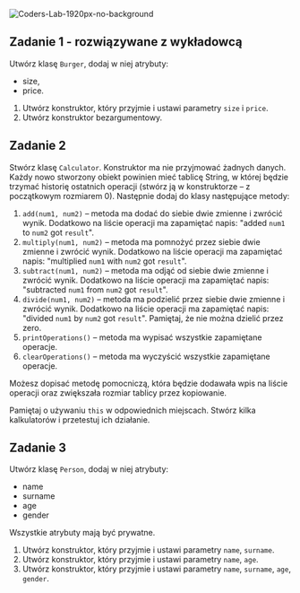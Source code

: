 ![Coders-Lab-1920px-no-background](https://user-images.githubusercontent.com/152855/73064373-5ed69780-3ea1-11ea-8a71-3d370a5e7dd8.png)


## Zadanie 1 - rozwiązywane z wykładowcą

Utwórz klasę `Burger`, dodaj w niej atrybuty:

- size,
- price.

1. Utwórz konstruktor, który przyjmie i ustawi parametry `size` i `price`.
2. Utwórz konstruktor bezargumentowy.


## Zadanie 2

Stwórz klasę ```Calculator```. Konstruktor ma nie przyjmować żadnych danych.
Każdy nowo stworzony obiekt powinien mieć tablicę String, w której będzie trzymać historię ostatnich operacji 
(stwórz ją w konstruktorze – z początkowym rozmiarem 0).
Następnie dodaj do klasy następujące metody:

1. ```add(num1, num2)``` – metoda ma dodać do siebie dwie zmienne i zwrócić wynik. Dodatkowo na liście operacji ma zapamiętać napis: "added ```num1``` to ```num2``` got ```result```".
2. ```multiply(num1, num2)``` – metoda ma pomnożyć przez siebie dwie zmienne i zwrócić wynik. Dodatkowo na liście operacji ma zapamiętać napis: "multiplied ```num1``` with ```num2``` got ```result```".
3. ```subtract(num1, num2)``` – metoda ma odjąć od siebie dwie zmienne i zwrócić wynik. Dodatkowo na liście operacji ma zapamiętać napis: "subtracted ```num1``` from ```num2``` got ```result```".
4. ```divide(num1, num2)``` – metoda ma podzielić przez siebie dwie zmienne i zwrócić wynik. Dodatkowo na liście operacji ma zapamiętać napis: "divided ```num1``` by ```num2``` got ```result```". Pamiętaj, że nie można dzielić przez zero.
5. ```printOperations()``` – metoda ma wypisać wszystkie zapamiętane operacje.
6. ```clearOperations()``` – metoda ma wyczyścić wszystkie zapamiętane operacje.

Możesz dopisać metodę pomocniczą, która będzie dodawała wpis na liście operacji oraz zwiększała rozmiar tablicy przez kopiowanie.

Pamiętaj o używaniu ```this``` w odpowiednich miejscach.
Stwórz kilka kalkulatorów i przetestuj ich działanie.


## Zadanie 3

Utwórz klasę `Person`, dodaj w niej atrybuty:

- name
- surname
- age
- gender

Wszystkie atrybuty mają być prywatne.

1. Utwórz konstruktor, który przyjmie i ustawi parametry `name`, `surname`.
2. Utwórz konstruktor, który przyjmie i ustawi parametry `name`, `age`.
3. Utwórz konstruktor, który przyjmie i ustawi parametry `name`, `surname`, `age`, `gender`.

